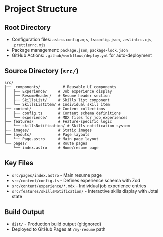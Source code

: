 # Project Structure

## Root Directory
- Configuration files: `astro.config.mjs`, `tsconfig.json`, `.eslintrc.cjs`, `.prettierrc.mjs`
- Package management: `package.json`, `package-lock.json`
- GitHub Actions: `.github/workflows/deploy.yml` for auto-deployment

## Source Directory (`src/`)
```
src/
├── _components/          # Reusable UI components
│   ├── Experience/     # Job experience display
│   ├── ResumeHeader/   # Resume header section
│   ├── SkillsList/     # Skills list component
│   └── SkillsListItem/ # Individual skill item
├── content/            # Content collections
│   ├── config.ts       # Content schema definitions
│   └── experience/     # MDX files for job experiences
├── features/           # Feature-specific logic
│   └── skillsNotification/ # Skills notification system
├── images/             # Static images
├── layouts/            # Page layouts
│   └── Page.astro      # Main page layout
└── pages/              # Route pages
    └── index.astro     # Home/resume page
```

## Key Files
- `src/pages/index.astro` - Main resume page
- `src/content/config.ts` - Defines experience schema with Zod
- `src/content/experience/*.mdx` - Individual job experience entries
- `src/features/skillsNotification/` - Interactive skills display with Jotai state

## Build Output
- `dist/` - Production build output (gitignored)
- Deployed to GitHub Pages at `/my-resume` path
